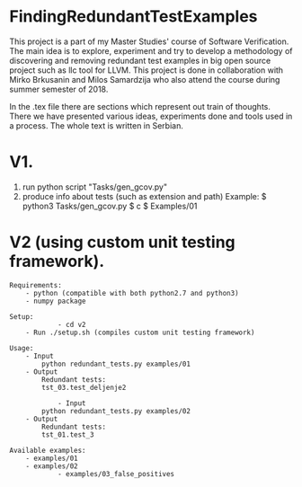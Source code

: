 # FindingRedundantTestExamples
This project is a part of my Master Studies' course of Software Verification. The main idea is to explore, experiment and try to develop a methodology of discovering and removing redundant test examples in big open source project such as llc tool for LLVM. This project is done in collaboration with Mirko Brkusanin and Milos Samardzija who also attend the course during summer semester of 2018.

In the .tex file there are sections which represent out train of thoughts. There we have presented various ideas, experiments done and tools used in a process. The whole text is written in Serbian. 

# V1.
1. run python script "Tasks/gen_gcov.py"
2. produce info about tests (such as extension and path)
   Example:
   $ python3 Tasks/gen_gcov.py
   $ c
   $ Examples/01

# V2 (using custom unit testing framework).

	Requirements:
		- python (compatible with both python2.7 and python3)
		- numpy package

	Setup:
                - cd v2
		- Run ./setup.sh (compiles custom unit testing framework)

	Usage:
		- Input
			python redundant_tests.py examples/01 
		- Output
			Redundant tests: 
			tst_03.test_deljenje2
			
                - Input
			python redundant_tests.py examples/02 
		- Output
			Redundant tests: 
			tst_01.test_3
			
	Available examples:
		- examples/01
		- examples/02
                - examples/03_false_positives